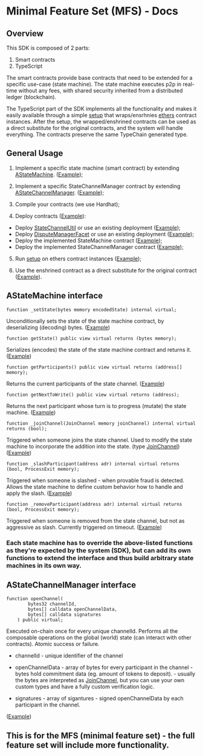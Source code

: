 # Minimal Feature Set (MFS) - Docs

## Overview

This SDK is composed of 2 parts:

1. Smart contracts
2. TypeScript

The smart contracts provide base contracts that need to be extended for a specific use-case (state machine). The state machine executes p2p in real-time without any fees, with shared security inherited from a distributed ledger (blockchain).

The TypeScript part of the SDK implements all the functionality and makes it easily available through a simple [setup](../src/evm/EvmStateMachine.ts#205) that wraps/ensrhnies [ethers](https://github.com/ethers-io/ethers.js) contract instances. After the setup, the wrapped/enshrined contracts can be used as a direct substitute for the original contracts, and the system will handle everything. The contracts preserve the same TypeChain generated type.

## General Usage

1.  Implement a specific state machine (smart contract) by extending [AStateMachine](../contracts/V1/AStateMachine.sol). ([Example](../examples/TicTacToe/contracts/TicTacToe/TicTacToeStateMachine.sol));

2.  Implement a specific StateChannelManager contract by extending [AStateChannelManager](../contracts/V1/StateChannelDiamondProxy/AStateChannelManagerProxy.sol). ([Example](../examples/TicTacToe/contracts/TicTacToe/TicTacToeStateChannelManagerProxy.sol));

3.  Compile your contracts (we use Hardhat);

4.  Deploy contracts ([Example](../examples/TicTacToe/scripts/deployTicTacToeContractsProxy.ts)):

- Deploy [StateChannelUtil](../contracts/V1/StateChannelDiamondProxy/StateChannelUtilLibrary.sol) or use an existing deployment ([Example](../examples/TicTacToe/scripts/deployTicTacToeContractsProxy.ts#L37));
- Deploy [DisputeManagerFacet](../contracts/V1/StateChannelDiamondProxy/DisputeManagerFacet.sol) or use an existing deployment ([Example](../examples/TicTacToe/scripts/deployTicTacToeContractsProxy.ts#L51));
- Deploy the implemented StateMachine contract ([Example](../examples/TicTacToe/scripts/deployTicTacToeContractsProxy.ts#L64));
- Deploy the implemented StateChannelManager contract ([Example](../examples/TicTacToe/scripts/deployTicTacToeContractsProxy.ts#L83));

5. Run [setup](../src/evm/EvmStateMachine.ts#L205) on ethers contract instances ([Example](../examples/TicTacToe/tic-tac-toe-vite/src/stateChannel/TicTacToeStateChannel.ts#L53));

6. Use the enshrined contract as a direct substitute for the original contract ([Example](../examples/TicTacToe/tic-tac-toe-vite/src/components/Game.tsx#L65)).

## AStateMachine interface

```solidity
function _setState(bytes memory encodedState) internal virtual;
```

Unconditionally sets the state of the state machine contract, by deserializing (decoding) bytes. ([Example](../examples/TicTacToe/contracts/TicTacToe/TicTacToeStateMachine.sol#L116))

```solidity
function getState() public view virtual returns (bytes memory);
```

Serializes (encodes) the state of the state machine contract and returns it. ([Example](../examples/TicTacToe/contracts/TicTacToe/TicTacToeStateMachine.sol#L120))

```solidity
function getParticipants() public view virtual returns (address[] memory);
```

Returns the current participants of the state channel. ([Example](../examples/TicTacToe/contracts/TicTacToe/TicTacToeStateMachine.sol#L124))

```solidity
function getNextToWrite() public view virtual returns (address);
```

Returns the next participant whose turn is to progress (mutate) the state machine. ([Example](../examples/TicTacToe/contracts/TicTacToe/TicTacToeStateMachine.sol#L134))

```solidity
function _joinChannel(JoinChannel memory joinChannel) internal virtual returns (bool);
```

Triggered when someone joins the state channel. Used to modify the state machine to incorporate the addition into the state. (type [JoinChannel](../contracts/V1/DataTypes.sol#L80)) ([Example](../examples/TicTacToe/contracts/TicTacToe/TicTacToeStateMachine.sol#L165))

```solidity
function _slashParticipant(address adr) internal virtual returns (bool, ProcessExit memory);
```

Triggered when someone is slashed - when provable fraud is detected. Allows the state machine to define custom behavior how to handle and apply the slash. ([Example](../examples/TicTacToe/contracts/TicTacToe/TicTacToeStateMachine.sol#L141))

```solidity
function _removeParticipant(address adr) internal virtual returns (bool, ProcessExit memory);
```

Triggered when someone is removed from the state channel, but not as aggressive as slash. Currently triggered on timeout. ([Example](../examples/TicTacToe/contracts/TicTacToe/TicTacToeStateMachine.sol#L147))

### Each state machine has to override the above-listed functions as they're expected by the system (SDK), but can add its own functions to extend the interface and thus build arbitrary state machines in its own way.

## AStateChannelManager interface

```solidity
function openChannel(
        bytes32 channelId,
        bytes[] calldata openChannelData,
        bytes[] calldata signatures
    ) public virtual;
```

Executed on-chain once for every unique channelId. Performs all the composable operations on the global (world) state (can interact with other contracts). Atomic success or failure.

- channelId - unique identifier of the channel

- openChannelData - array of bytes for every participant in the channel - bytes hold commitment data (eg. amount of tokens to deposit). - usually the bytes are interpreted as [JoinChannel](../contracts/V1/DataTypes.sol#L80), but you can use your own custom types and have a fully custom verification logic.

- signatures - array of sigantures - signed openChannelData by each participant in the channel.

([Example](../examples/TicTacToe/contracts/TicTacToe/TicTacToeStateChannelManagerProxy.sol#L23))

## This is for the MFS (minimal feature set) - the full feature set will include more functionality.
